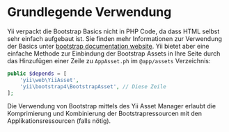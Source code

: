 Grundlegende Verwendung
=======================

Yii verpackt die Bootstrap Basics nicht in PHP Code, da dass HTML selbst sehr einfach aufgebaut ist. Sie finden mehr 
Informationen zur Verwendung der Basics unter [bootstrap documentation website](http://getbootstrap.com/css/). Yii bietet
aber eine einfache Methode zur Einbindung der Bootstrap Assets in Ihre Seite durch das Hinzufügen einer Zeile zu `AppAsset.ph`
im `@app/assets` Verzeichnis:

```php
public $depends = [
    'yii\web\YiiAsset',
    'yii\bootstrap4\BootstrapAsset', // Diese Zeile
];
```

Die Verwendung von Bootstrap mittels des Yii Asset Manager erlaubt die Komprimierung und Kombinierung der Bootstrapressourcen
mit den Applikationsressourcen (falls nötig).
